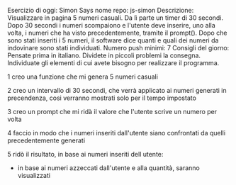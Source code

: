 Esercizio di oggi: Simon Says
nome repo: js-simon
Descrizione: Visualizzare in pagina 5 numeri casuali. Da lì parte un timer di 30 secondi. Dopo 30 secondi i numeri scompaiono e l'utente deve inserire, uno alla volta, i numeri che ha visto precedentemente, tramite il prompt(). Dopo che sono stati inseriti i 5 numeri, il software dice quanti e quali dei numeri da indovinare sono stati individuati.
Numero push minimi: 7
Consigli del giorno:
Pensate prima in italiano.
Dividete in piccoli problemi la consegna.
Individuate gli elementi di cui avete bisogno per realizzare il programma.

1 creo una funzione che mi genera 5 numeri casuali

2 creo un intervallo di 30 secondi, che verrà applicato ai numeri generati in precendenza, cosi verranno mostrati solo per il tempo impostato

3 creo un prompt che mi ridà il valore che l'utente scrive un numero per volta

4 faccio in modo che i numeri inseriti dall'utente siano confrontati da quelli precedentemente generati

5 ridò il risultato, in base ai numeri inseriti dell utente:
- in base ai numeri azzeccati dall'utente e alla quantità, saranno visualizzati 